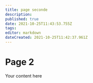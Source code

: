 ```yaml
---
title: page seconde
description: 
published: true
date: 2021-10-25T11:43:53.755Z
tags: 
editor: markdown
dateCreated: 2021-10-25T11:42:37.961Z
---
```


# Page 2
Your content here